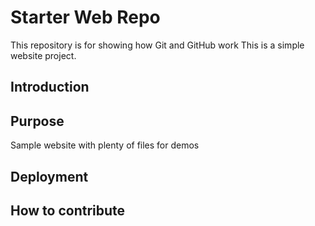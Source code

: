 # Starter Web Repo

This repository is for showing how Git and GitHub work
This is a simple website project.

## Introduction

## Purpose

Sample website with plenty of files for demos

## Deployment

## How to contribute